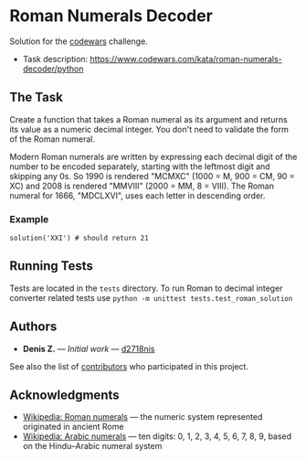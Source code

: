 Roman Numerals Decoder
==========
Solution for the [codewars](https://www.codewars.com) challenge.
* Task description: https://www.codewars.com/kata/roman-numerals-decoder/python


The Task
----------
Create a function that takes a Roman numeral as its argument and returns its value as a numeric decimal integer. You don't need to validate the form of the Roman numeral.

Modern Roman numerals are written by expressing each decimal digit of the number to be encoded separately, starting with the leftmost digit and skipping any 0s. So 1990 is rendered "MCMXC" (1000 = M, 900 = CM, 90 = XC) and 2008 is rendered "MMVIII" (2000 = MM, 8 = VIII). The Roman numeral for 1666, "MDCLXVI", uses each letter in descending order.

### Example
`solution('XXI') # should return 21`


Running Tests
----------
Tests are located in the `tests` directory. To run Roman to decimal integer converter related tests use `python -m unittest tests.test_roman_solution`


Authors
----------
* **Denis Z.** &#8212; *Initial work* &#8212; [d2718nis](https://github.com/d2718nis)

See also the list of [contributors](https://github.com/d2718nis/codewars-did-i-finish-my-sudoku/contributors)
who participated in this project.


Acknowledgments
----------
* [Wikipedia: Roman numerals](https://en.wikipedia.org/wiki/Roman_numerals) &#8212; the numeric system represented originated in ancient Rome
* [Wikipedia: Arabic numerals](https://en.wikipedia.org/wiki/Arabic_numerals) &#8212;  ten digits: 0, 1, 2, 3, 4, 5, 6, 7, 8, 9, based on the Hindu–Arabic numeral system
